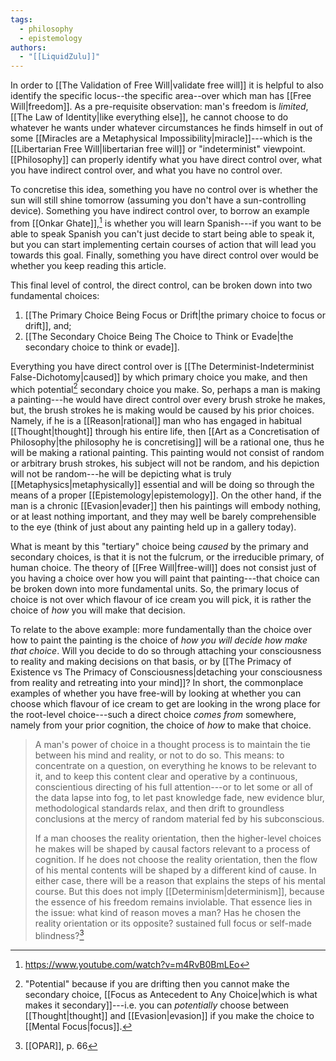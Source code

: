 ```yaml
---
tags:
  - philosophy
  - epistemology
authors:
  - "[[LiquidZulu]]"
---
```

In order to [[The Validation of Free Will|validate free will]] it is helpful to also identify the specific locus--the specific area--over which man has [[Free Will|freedom]]. As a pre-requisite observation: man's freedom is *limited*, [[The Law of Identity|like everything else]], he cannot choose to do whatever he wants under whatever circumstances he finds himself in out of some [[Miracles are a Metaphysical Impossibility|miracle]]---which is the [[Libertarian Free Will|libertarian free will]] or "indeterminist" viewpoint. [[Philosophy]] can properly identify what you have direct control over, what you have indirect control over, and what you have no control over.

To concretise this idea, something you have no control over is whether the sun will still shine tomorrow (assuming you don't have a sun-controlling device). Something you have indirect control over, to borrow an example from [[Onkar Ghate]],[^1] is whether you will learn Spanish---if you want to be able to speak Spanish you can't just decide to start being able to speak it, but you can start implementing certain courses of action that will lead you towards this goal. Finally, something you have direct control over would be whether you keep reading this article.

This final level of control, the direct control, can be broken down into two fundamental choices:
1. [[The Primary Choice Being Focus or Drift|the primary choice to focus or drift]], and;
2. [[The Secondary Choice Being The Choice to Think or Evade|the secondary choice to think or evade]].

Everything you have direct control over is [[The Determinist-Indeterminist False-Dichotomy|caused]] by which primary choice you make, and then which potential[^2] secondary choice you make. So, perhaps a man is making a painting---he would have direct control over every brush stroke he makes, but, the brush strokes he is making would be caused by his prior choices. Namely, if he is a [[Reason|rational]] man who has engaged in habitual [[Thought|thought]] through his entire life, then [[Art as a Concretisation of Philosophy|the philosophy he is concretising]] will be a rational one, thus he will be making a rational painting. This painting would not consist of random or arbitrary brush strokes, his subject will not be random, and his depiction will not be random---he will be depicting what is truly [[Metaphysics|metaphysically]] essential and will be doing so through the means of a proper [[Epistemology|epistemology]]. On the other hand, if the man is a chronic [[Evasion|evader]] then his paintings will embody nothing, or at least nothing important, and they may well be barely comprehensible to the eye (think of just about any painting held up in a gallery today).

What is meant by this "tertiary" choice being *caused* by the primary and secondary choices, is that it is not the fulcrum, or the irreducible primary, of human choice. The theory of [[Free Will|free-will]] does not consist just of you having a choice over how you will paint that painting---that choice can be broken down into more fundamental units. So, the primary locus of choice is not over which flavour of ice cream you will pick, it is rather the choice of *how* you will make that decision.

To relate to the above example: more fundamentally than the choice over how to paint the painting is the choice of *how you will decide how make that choice*. Will you decide to do so through attaching your consciousness to reality and making decisions on that basis, or by [[The Primacy of Existence vs The Primacy of Consciousness|detaching your consciousness from reality and retreating into your mind]]? In short, the commonplace examples of whether you have free-will by looking at whether you can choose which flavour of ice cream to get are looking in the wrong place for the root-level choice---such a direct choice *comes from* somewhere, namely from your prior cognition, the choice of *how* to make that choice.

>A man's power of choice in a thought process is to maintain the tie between his mind and reality, or not to do so. This means: to concentrate on a question, on everything he knows to be relevant to it, and to keep this content clear and operative by a continuous, conscientious directing of his full attention---or to let some or all of the data lapse into fog, to let past knowledge fade, new evidence blur, methodological standards relax, and then drift to groundless conclusions at the mercy of random material fed by his subconscious. 
>
>If a man chooses the reality orientation, then the higher-level choices he makes will be shaped by causal factors relevant to a process of cognition. If he does not choose the reality orientation, then the flow of his mental contents will be shaped by a different kind of cause. In either case, there will be a reason that explains the steps of his mental course. But this does not imply [[Determinism|determinism]], because the essence of his freedom remains inviolable. That essence lies in the issue: what kind of reason moves a man? Has he chosen the reality orientation or its opposite? sustained full focus or self-made blindness?[^3]

[^1]: https://www.youtube.com/watch?v=m4RvB0BmLEo 
[^2]: "Potential" because if you are drifting then you cannot make the secondary choice, [[Focus as Antecedent to Any Choice|which is what makes it secondary]]---i.e. you can *potentially* choose between [[Thought|thought]] and [[Evasion|evasion]] if you make the choice to [[Mental Focus|focus]].
[^3]: [[OPAR]], p. 66
